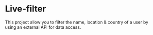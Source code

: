 # Live-filter
This project allow you to filter the name, location & country of a user by using an external API for data access.
